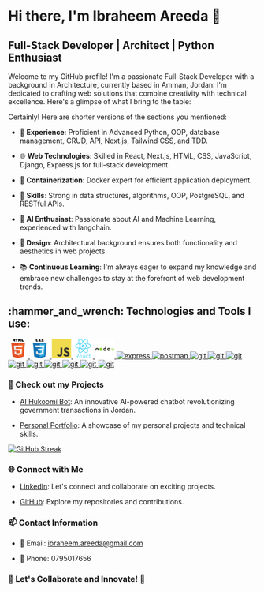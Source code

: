 # Hi there, I'm Ibraheem Areeda 👋

## Full-Stack Developer | Architect | Python Enthusiast

Welcome to my GitHub profile! I'm a passionate Full-Stack Developer with a background in Architecture, currently based in Amman, Jordan. I'm dedicated to crafting web solutions that combine creativity with technical excellence. Here's a glimpse of what I bring to the table:

Certainly! Here are shorter versions of the sections you mentioned:

- 🔭 **Experience**: Proficient in Advanced Python, OOP, database management, CRUD, API, Next.js, Tailwind CSS, and TDD.

- 🌐 **Web Technologies**: Skilled in React, Next.js, HTML, CSS, JavaScript, Django, Express.js for full-stack development.

- 🐳 **Containerization**: Docker expert for efficient application deployment.

- 🌟 **Skills**: Strong in data structures, algorithms, OOP, PostgreSQL, and RESTful APIs.

- 🤖 **AI Enthusiast**: Passionate about AI and Machine Learning, experienced with langchain.

- 🎨 **Design**: Architectural background ensures both functionality and aesthetics in web projects.

- 📚 **Continuous Learning**: I'm always eager to expand my knowledge and embrace new challenges to stay at the forefront of web development trends.

<h2 align="left">:hammer_and_wrench: Technologies and Tools I use:</h2>
<p align="left">
    <a href="https://www.w3.org/html/" target="_blank"> <img src="https://raw.githubusercontent.com/devicons/devicon/master/icons/html5/html5-original-wordmark.svg" alt="html5" width="40" height="40"/> </a>
    <a href="https://www.w3schools.com/css/" target="_blank"> <img src="https://raw.githubusercontent.com/devicons/devicon/master/icons/css3/css3-original-wordmark.svg" alt="css3" width="40" height="40"/> </a>
<a href="https://developer.mozilla.org/en-US/docs/Web/JavaScript" target="_blank"> <img src="https://raw.githubusercontent.com/devicons/devicon/master/icons/javascript/javascript-original.svg" alt="javascript" width="40" height="40"/> </a>
<a href="https://reactjs.org/" target="_blank"> <img src="https://raw.githubusercontent.com/devicons/devicon/master/icons/react/react-original-wordmark.svg" alt="react" width="40" height="40"/> </a>
      <a href="https://nodejs.org" target="_blank"> <img src="https://raw.githubusercontent.com/devicons/devicon/master/icons/nodejs/nodejs-original-wordmark.svg" alt="nodejs" width="40" height="40"/> </a>
    <a href="https://expressjs.com" target="_blank"> <img src="https://encrypted-tbn0.gstatic.com/images?q=tbn:ANd9GcQLA972a1NXwGHTIpgjxpRdu1DD5te1evggDgjNvM_FcbtGxaPYrHbV27RNzJSA_ZhrY28&usqp=CAU" alt="express" width="40" height="40"/> </a>
<a href="https://www.postman.com/" target="_blank"> <img src="https://www.vectorlogo.zone/logos/getpostman/getpostman-icon.svg" alt="postman" width="40" height="40"/> </a>
<a href="https://git-scm.com/" target="_blank"> <img src="https://www.vectorlogo.zone/logos/git-scm/git-scm-icon.svg" alt="git" width="40" height="40"/> </a>
<a href="https://https://www.python.org/" target="_blank"> <img src="https://www.vectorlogo.zone/logos/python/python-icon.svg" alt="git" width="40" height="40"/> </a>
<a href="https://www.djangoproject.com/" target="_blank"> <img src="https://www.vectorlogo.zone/logos/djangoproject/djangoproject-icon.svg" alt="git" width="40" height="40"/> </a>
 <a href="https://www.django-rest-framework.org/" target="_blank"> <img src="https://www.django-rest-framework.org/img/logo.png" alt="git" width="40" height="40"/> </a>
<a href="https://www.postgresql.org/" target="_blank"> <img src="https://www.vectorlogo.zone/logos/postgresql/postgresql-icon.svg" alt="git" width="40" height="40"/> </a>
<a href="https://www.docker.com/" target="_blank"> <img src="https://jlannoo.dev/skills/docker.png" alt="git" width="40" height="40"/> </a>
<a href="https://nextjs.org/" target="_blank"> <img src="https://jlannoo.dev/skills/next.png" alt="git" width="40" height="40"/> </a>
<a href="https://jwt.io/" target="_blank"> <img src="https://seeklogo.com/images/J/JWT-logo-6EF166A3CC-seeklogo.com.png" alt="git" width="40" height="40"/> </a>
<a href="https://www.langchain.com/" target="_blank"> <img src="https://blog.langchain.dev/content/images/2023/09/LangChain_Logo-1.png" alt="git" width="40" height="40"/> </a>







### 🚀 Check out my Projects

- [AI Hukoomi Bot](https://www.youtube.com/watch?v=u4mkyOLRas8): An innovative AI-powered chatbot revolutionizing government transactions in Jordan.

- [Personal Portfolio](https://ibraheem-areeda.github.io/Personal-Portfolio/): A showcase of my personal projects and technical skills.


[![GitHub Streak](https://streak-stats.demolab.com/?user=ibraheem-areeda)](https://git.io/streak-stats)

### 🌐 Connect with Me

- [LinkedIn](https://www.linkedin.com/in/ibraheem-areeda/): Let's connect and collaborate on exciting projects.

- [GitHub](https://github.com/ibraheem-areeda?tab=repositories): Explore my repositories and contributions.

### 📫 Contact Information

- 📧 Email: ibraheem.areeda@gmail.com

- 📱 Phone: 0795017656

### 🌟 Let's Collaborate and Innovate! 🌟







